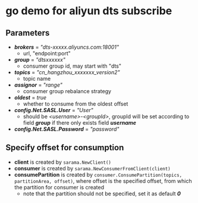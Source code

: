 # go demo for aliyun dts subscribe

## Parameters
- ***brokers*** = *"dts-xxxxx.aliyuncs.com:18001"*
    - url, "endpoint:port"
- ***group*** = *"dtsxxxxxx"*
  - consumer group id, may start with "dts"
- ***topics*** = *"cn_hangzhou_xxxxxxx_version2"*
  - topic name
- ***assignor*** = *"range"*
  - consumer group rebalance strategy
- ***oldest*** = *true*
  - whether to consume from the oldest offset
- ***config.Net.SASL.User*** = *"User"*
  - should be *\<username>-\<groupId>*, groupId will be set according to field ***group*** if there only exists field ***username***
- ***config.Net.SASL.Password*** = *"password"*
## Specify offset for consumption
* **client** is created by `sarama.NewClient()`
* **consumer** is created by `sarama.NewConsumerFromClient(client)`
* **consumePartition** is created by `consumer.ConsumePartition(topics, partitionArea, offset)`, where offset is the specified offset, from which the partition for consumer is created
  * note that the partition should not be specified, set it as default ***0***  